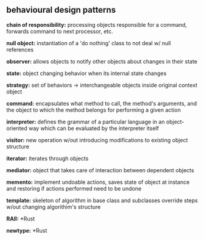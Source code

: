 ## behavioural design patterns

**chain of responsibility:** processing objects responsible for a command,
forwards command to next processor, etc.

**null object:** instantiation of a 'do nothing' class to not deal w/ null references

**observer:** allows objects to notify other objects about changes in their state

**state:** object changing behavior when its internal state changes

**strategy:** set of behaviors -> interchangeable objects inside original context object

**command:** encapsulates what method to call, the method's arguments, 
and the object to which the method belongs for performing a given action

**interpreter:** defines the grammar of a particular language in an 
object-oriented way which can be evaluated by the interpreter itself

**visitor:** new operation w/out introducing modifications to existing object structure

**iterator:** iterates through objects

**mediator:** object that takes care of interaction between dependent objects

**memento:** implement undoable actions, saves state of object at instance and restoring if actions performed need to be undone

**template:** skeleton of algorithm in base class and subclasses override steps w/out changing algorithim's structure

**RAII:** *Rust 

**newtype:** *Rust  
